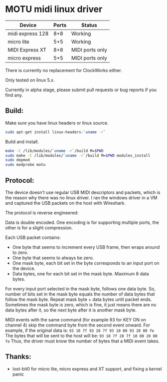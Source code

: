 MOTU midi linux driver
==================================

| Device           | Ports | Status          |
|------------------|-------|-----------------|
| midi express 128 | 8+8   | Working         |
| micro lite       | 5+5   | Working         |
| MIDI Express XT  | 8+8   | MIDI ports only |
| micro express    | 5+5   | MIDI ports only |

There is currently no replacement for ClockWorks either.

Only tested on linux 5.x.

Currently in alpha stage, please submit pull requests or bug reports if you find any.

Build:
------

Make sure you have linux headers or linux source.

```bash
sudo apt-get install linux-headers-`uname -r`
```

Build and install.

```bash
make -C /lib/modules/`uname -r`/build M=$PWD
sudo make -C /lib/modules/`uname -r`/build M=$PWD modules_install
sudo depmod
sudo modprobe motu
```

Protocol:
---------

The device doesn't use regular USB MIDI descriptors and packets, which is the reason why there was no linux driver.
I ran the windows driver in a VM and captured the USB packets on the host with Wireshark.

The protocol is reverse engineered:

Data is double encoded. One encoding is for supporting multiple ports, the other is for a slight compression.

Each USB packet contains:
- One byte that seems to increment every USB frame, then wraps around to zero.
- One byte that seems to always be zero.
- One mask byte, each bit set in the byte corresponds to an input port on the device.
- Data bytes, one for each bit set in the mask byte. Maximum 8 data bytes.

For every input port selected in the mask byte, follows one data byte.
So, number of bits set in the mask byte equals
the number of data bytes that follow the mask byte.
Repeat mask byte + data bytes until packet ends.
Sometimes the mask byte is zero, which is fine,
it just means there are no data bytes after  it,
so the next byte after it is another mask byte.

MIDI events with the same command (for example 93 for KEY ON on channel 4)
skip the command byte from the second event onward.
For example, if the original data is:
```93 10 7f 93 20 7f 93 10 00 93 20 00 fe```
The bytes that will be sent to the host will be:
```93 10 7f 20 7f 10 00 20 00 fe```
Thus, the driver must know the number of bytes that a MIDI event takes.

Thanks:
-------

* lost-bit0 for micro lite, micro express and XT support, and fixing a kernel panic
